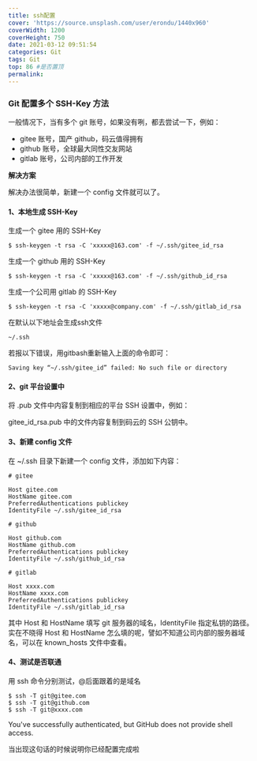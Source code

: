 ```yaml
---
title: ssh配置
cover: 'https://source.unsplash.com/user/erondu/1440x960'
coverWidth: 1200
coverHeight: 750
date: 2021-03-12 09:51:54
categories: Git
tags: Git
top: 86 #是否置顶
permalink:
---
```


### Git 配置多个 SSH-Key 方法

<!--more-->

一般情况下，当有多个 git 账号，如果没有咧，都去尝试一下，例如：

- gitee 账号，国产 github，码云值得拥有
- github 账号，全球最大同性交友网站
- gitlab 账号，公司内部的工作开发

**解决方案**

解决办法很简单，新建一个 config 文件就可以了。

#### 1、本地生成 SSH-Key

生成一个 gitee 用的 SSH-Key

```
$ ssh-keygen -t rsa -C 'xxxxx@163.com' -f ~/.ssh/gitee_id_rsa
```

生成一个 github 用的 SSH-Key

```
$ ssh-keygen -t rsa -C 'xxxxx@163.com' -f ~/.ssh/github_id_rsa
```

生成一个公司用 gitlab 的 SSH-Key

```
$ ssh-keygen -t rsa -C 'xxxxx@company.com' -f ~/.ssh/gitlab_id_rsa
```

在默认以下地址会生成ssh文件

```shell
~/.ssh
```

若报以下错误，用gitbash重新输入上面的命令即可：

```
Saving key “~/.ssh/gitee_id” failed: No such file or directory 
```



#### 2、git 平台设置中

将 .pub 文件中内容复制到相应的平台 SSH 设置中，例如：

gitee_id_rsa.pub 中的文件内容复制到码云的 SSH 公钥中。

#### 3、新建 config 文件

在 ~/.ssh 目录下新建一个 config 文件，添加如下内容：

```
# gitee

Host gitee.com
HostName gitee.com
PreferredAuthentications publickey
IdentityFile ~/.ssh/gitee_id_rsa

# github

Host github.com
HostName github.com
PreferredAuthentications publickey
IdentityFile ~/.ssh/github_id_rsa

# gitlab

Host xxxx.com
HostName xxxx.com
PreferredAuthentications publickey
IdentityFile ~/.ssh/gitlab_id_rsa

```

其中 Host 和 HostName 填写 git 服务器的域名，IdentityFile 指定私钥的路径。
实在不晓得 Host 和 HostName 怎么填的呢，譬如不知道公司内部的服务器域名，可以在 known_hosts 文件中查看。

#### 4、测试是否联通

用 ssh 命令分别测试，@后面跟着的是域名

```
$ ssh -T git@gitee.com
$ ssh -T git@github.com
$ ssh -T git@xxxx.com
```

You've successfully authenticated, but GitHub does not provide shell access.

当出现这句话的时候说明你已经配置完成啦

